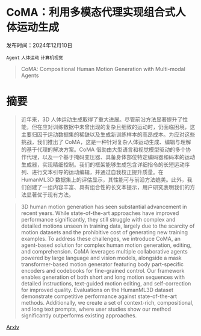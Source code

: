 # CoMA：利用多模态代理实现组合式人体运动生成

发布时间：2024年12月10日

`Agent` `人体运动` `计算机视觉`

> CoMA: Compositional Human Motion Generation with Multi-modal Agents

# 摘要

> 近年来，3D 人体运动生成取得了重大进展。尽管前沿方法显著提升了性能，但在应对训练数据中未曾出现的复杂且细致的运动时，仍面临困境，这主要归因于运动数据集的稀缺以及生成新训练样本的高昂成本。为应对这些挑战，我们推出了 CoMA，这是一种针对复杂人体运动生成、编辑与理解的基于代理的解决方案。CoMA 借助由大型语言和视觉模型驱动的多个协作代理，以及一个基于掩码变压器、具备身体部位特定编码器和码本的运动生成器，实现精细控制。我们的框架能够生成包含详细指令的长短运动序列、进行文本引导的运动编辑，并通过自我校正提升质量。在 HumanML3D 数据集上的评估显示，其性能可与前沿方法媲美。此外，我们创建了一组内容丰富、具有组合性的长文本提示，用户研究表明我们的方法显著优于现有方法。

> 3D human motion generation has seen substantial advancement in recent years. While state-of-the-art approaches have improved performance significantly, they still struggle with complex and detailed motions unseen in training data, largely due to the scarcity of motion datasets and the prohibitive cost of generating new training examples. To address these challenges, we introduce CoMA, an agent-based solution for complex human motion generation, editing, and comprehension. CoMA leverages multiple collaborative agents powered by large language and vision models, alongside a mask transformer-based motion generator featuring body part-specific encoders and codebooks for fine-grained control. Our framework enables generation of both short and long motion sequences with detailed instructions, text-guided motion editing, and self-correction for improved quality. Evaluations on the HumanML3D dataset demonstrate competitive performance against state-of-the-art methods. Additionally, we create a set of context-rich, compositional, and long text prompts, where user studies show our method significantly outperforms existing approaches.

[Arxiv](https://arxiv.org/abs/2412.07320)